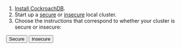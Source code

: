 1. [Install CockroachDB](../stable/install-cockroachdb.html).
2. Start up a [secure](../stable/secure-a-cluster.html) or [insecure](../stable/start-a-local-cluster.html) local cluster.
3. Choose the instructions that correspond to whether your cluster is secure or insecure:

<div class="filters filters-big clearfix">
  <button class="filter-button" data-scope="secure">Secure</button>
  <button class="filter-button" data-scope="insecure">Insecure</button>
</div>
